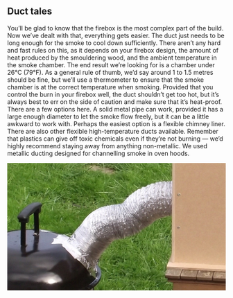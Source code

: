 ## Duct tales
You’ll be glad to know that the firebox is the most complex part of the build. Now we’ve dealt with that, everything gets easier. The duct just needs to be long enough for the smoke to cool down sufficiently. There aren’t any hard and fast rules on this, as it depends on your firebox design, the amount of heat produced by the smouldering wood, and the ambient temperature in the smoke chamber. The end result we’re looking for is a chamber under 26°C (79°F). As a general rule of thumb, we’d say around 1 to 1.5 metres should be fine, but we’ll use a thermometer to ensure that the smoke chamber is at the correct temperature when smoking. Provided that you control the burn in your firebox well, the duct shouldn’t get too hot, but it’s always best to err on the side of caution and make sure that it’s heat-proof. There are a few options here. A solid metal pipe can work, provided it has a large enough diameter to let the smoke flow freely, but it can be a little awkward to work with. Perhaps the easiest option is a flexible chimney liner. There are also other flexible high-temperature ducts available. Remember that plastics can give off toxic chemicals even if they’re not burning — we’d highly recommend staying away from anything non-metallic. We used metallic ducting designed for channelling smoke in oven hoods.

![Duct](images/duct.jpg)
